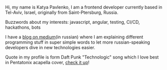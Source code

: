 Hi, my name is Katya Pavlenko, I am a frontend developer currently based in Tel-Aviv, Israel, originally from Saint-Ptersburg, Russia.

Buzzwords about my interests: javascript, angular, testing, CI/CD, hackathons, bots

I have a [blog on medium](https://medium.com/@cakeinpanic)(in russian) where I am explaining different programming stuff in super simple words to let more russian-speaking developers dive in new technologies easier. 

Quote in my profile is form Daft Punk "Technologic" song which I love best in Pentatonix acapella cover, [check it up](https://www.youtube.com/watch?v=3MteSlpxCpo)!
